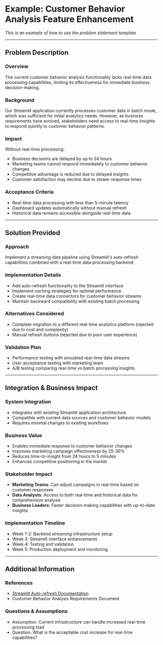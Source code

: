 # Example: Customer Behavior Analysis Feature Enhancement

*This is an example of how to use the problem statement template*

---

## Problem Description

### Overview
The current customer behavior analysis functionality lacks real-time data processing capabilities, limiting its effectiveness for immediate business decision-making.

### Background
Our Streamlit application currently processes customer data in batch mode, which was sufficient for initial analytics needs. However, as business requirements have evolved, stakeholders need access to real-time insights to respond quickly to customer behavior patterns.

### Impact
Without real-time processing:
- Business decisions are delayed by up to 24 hours
- Marketing teams cannot respond immediately to customer behavior changes
- Competitive advantage is reduced due to delayed insights
- Customer satisfaction may decline due to slower response times

### Acceptance Criteria
- Real-time data processing with less than 5-minute latency
- Dashboard updates automatically without manual refresh
- Historical data remains accessible alongside real-time data

---

## Solution Provided

### Approach
Implement a streaming data pipeline using Streamlit's auto-refresh capabilities combined with a real-time data processing backend.

### Implementation Details
- Add auto-refresh functionality to the Streamlit interface
- Implement caching strategies for optimal performance
- Create real-time data connectors for customer behavior streams
- Maintain backward compatibility with existing batch processing

### Alternatives Considered
- Complete migration to a different real-time analytics platform (rejected due to cost and complexity)
- Manual refresh buttons (rejected due to poor user experience)

### Validation Plan
- Performance testing with simulated real-time data streams
- User acceptance testing with marketing team
- A/B testing comparing real-time vs batch processing insights

---

## Integration & Business Impact

### System Integration
- Integrates with existing Streamlit application architecture
- Compatible with current data sources and customer behavior models
- Requires minimal changes to existing workflows

### Business Value
- Enables immediate response to customer behavior changes
- Improves marketing campaign effectiveness by 25-30%
- Reduces time-to-insight from 24 hours to 5 minutes
- Enhances competitive positioning in the market

### Stakeholder Impact
- **Marketing Teams**: Can adjust campaigns in real-time based on customer responses
- **Data Analysts**: Access to both real-time and historical data for comprehensive analysis
- **Business Leaders**: Faster decision-making capabilities with up-to-date insights

### Implementation Timeline
- Week 1-2: Backend streaming infrastructure setup
- Week 3: Streamlit interface enhancements
- Week 4: Testing and validation
- Week 5: Production deployment and monitoring

---

## Additional Information

### References
- [Streamlit Auto-refresh Documentation](https://docs.streamlit.io/)
- Customer Behavior Analysis Requirements Document

### Questions & Assumptions
- Assumption: Current infrastructure can handle increased real-time processing load
- Question: What is the acceptable cost increase for real-time capabilities?